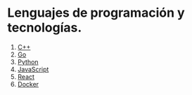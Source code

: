 # Lenguajes de programación y tecnologías.

1. [C++](https://github.com/devdani-cl/cuadernos/tree/main/c%2B%2B)
1. [Go](https://github.com/devdani-cl/cuadernos/tree/main/go)
1. [Python](https://github.com/devdani-cl/cuadernos/tree/main/python)
1. [JavaScript](https://github.com/devdani-cl/cuadernos/tree/main/javascript)
1. [React]()
1. [Docker]()
